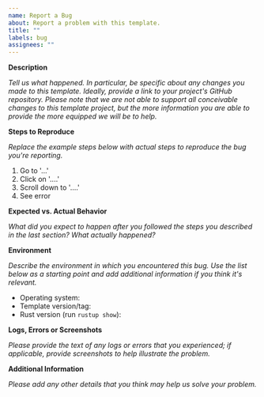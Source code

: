```yaml
---
name: Report a Bug
about: Report a problem with this template.
title: ""
labels: bug
assignees: ""
---
```


**Description**

_Tell us what happened. In particular, be specific about any changes you made to this template.
Ideally, provide a link to your project's GitHub repository. Please note that we are not able to
support all conceivable changes to this template project, but the more information you are able to
provide the more equipped we will be to help._

**Steps to Reproduce**

_Replace the example steps below with actual steps to reproduce the bug you're reporting._

1. Go to '...'
2. Click on '....'
3. Scroll down to '....'
4. See error

**Expected vs. Actual Behavior**

_What did you expect to happen after you followed the steps you described in the last section? What
actually happened?_

**Environment**

_Describe the environment in which you encountered this bug. Use the list below as a starting point
and add additional information if you think it's relevant._

- Operating system:
- Template version/tag:
- Rust version (run `rustup show`):

**Logs, Errors or Screenshots**

_Please provide the text of any logs or errors that you experienced; if
applicable, provide screenshots to help illustrate the problem._

**Additional Information**

_Please add any other details that you think may help us solve your problem._